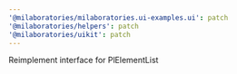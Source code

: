 ```yaml
---
'@milaboratories/milaboratories.ui-examples.ui': patch
'@milaboratories/helpers': patch
'@milaboratories/uikit': patch
---
```


Reimplement interface for PlElementList
